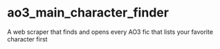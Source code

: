 # ao3_main_character_finder
A web scraper that finds and opens every AO3 fic that lists your favorite character first
